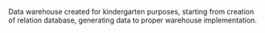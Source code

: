 Data warehouse created for kindergarten purposes, starting from creation of relation database, generating data to proper warehouse implementation. 
